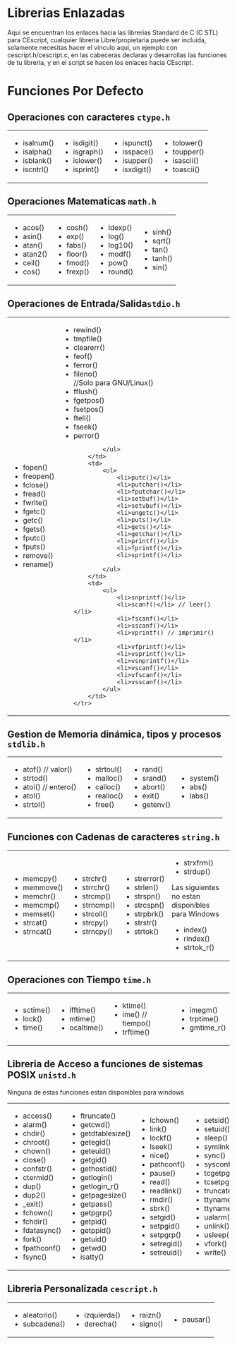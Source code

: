 Librerias Enlazadas
========

Aqui se encuentran los enlaces hacia las librerias Standard de C (C STL) para CEscript, cualquier libreria Libre/propietaria puede ser incluida, solamente necesitas hacer el vinculo aqui, un ejemplo con cescript.h/cescript.c, en las cabeceras declaras y desarrollas las funciones de tu libreria, y en el script se hacen los enlaces hacia CEscript.

# Funciones Por Defecto

## Operaciones con caracteres `ctype.h`
<table>
	<tr>
		<td>
			<ul>
				<li>isalnum()</li>
				<li>isalpha()</li>
				<li>isblank()</li>
				<li>iscntrl()</li>
			</ul>
		</td>
		<td>
			<ul>
				<li>isdigit()</li>
				<li>isgraph()</li>
				<li>islower()</li>
				<li>isprint()</li>
			</ul>
		</td>
		<td>
			<ul>
				<li>ispunct()</li>
				<li>isspace()</li>
				<li>isupper()</li>
				<li>isxdigit()</li>
			</ul>
		</td>
		<td>
			<ul>
				<li>tolower()</li>
				<li>toupper()</li>
				<li>isascii()</li>
				<li>toascii()</li>
			</ul>
		</td>
	</tr>
</table>

## Operaciones Matematicas `math.h`
<table>
	<tr>
		<td>
			<ul>
				<li>acos()</li>
			    <li>asin()</li>
			    <li>atan()</li>
			    <li>atan2()</li>
			    <li>ceil()</li>
			    <li>cos()</li>
			</ul>
		</td>
		<td>
			<ul>
			    <li>cosh()</li>
				<li>exp()</li>
			    <li>fabs()</li>
			    <li>floor()</li>
			    <li>fmod()</li>
			    <li>frexp()</li>
			</ul>
		</td>
		<td>
			<ul>
				<li>ldexp()</li>
			    <li>log()</li>
			    <li>log10()</li>
			    <li>modf()</li>
				<li>pow()</li>
			    <li>round()</li>
			</ul>
		</td>
		<td>
			<ul>
				<li>sinh()</li>
			    <li>sqrt()</li>
			    <li>tan()</li>
			    <li>tanh()</li>
			    <li>sin()</li>
			</ul>
		</td>
	</tr>
</table>
 	
## Operaciones de Entrada/Salida`stdio.h`

<table>
	<tr>
		<td>
			<ul>
				<li>fopen()</li>
				<li>freopen()</li>
				<li>fclose()</li>
				<li>fread()</li>
				<li>fwrite()</li>
				<li>fgetc()</li>
				<li>getc()</li>
				<li>fgets()</li>
				<li>fputc()</li>
				<li>fputs()</li>
				<li>remove()</li>
				<li>rename()</li>
			</ul>
		</td>
		<td>
			<ul>
				<li>rewind()</li>
				<li>tmpfile()</li>
				<li>clearerr()</li>
				<li>feof()</li>
				<li>ferror()</li>
				<li>fileno()</li> //Solo para GNU/Linux()</li>
				<li>fflush()</li>
				<li>fgetpos()</li>
				<li>fsetpos()</li>
				<li>ftell()</li>
				<li>fseek()</li>
				<li>perror()</li>
				
			</ul>
		</td>
		<td>
			<ul>
				<li>putc()</li>
				<li>putchar()</li>
				<li>fputchar()</li>
				<li>setbuf()</li>
				<li>setvbuf()</li>
				<li>ungetc()</li>
				<li>puts()</li>
				<li>gets()</li>
				<li>getchar()</li>
				<li>printf()</li>
				<li>fprintf()</li>
				<li>sprintf()</li>
				
			</ul>
		</td>
		<td>
			<ul>
				<li>snprintf()</li>
				<li>scanf()</li> // leer()</li>
				<li>fscanf()</li>
				<li>sscanf()</li>
				<li>vprintf() // imprimir()</li>
				<li>vfprintf()</li>
				<li>vsprintf()</li>
				<li>vsnprintf()</li>
				<li>vscanf()</li>
				<li>vfscanf()</li>
				<li>vsscanf()</li>
			</ul>
		</td>
	</tr>
</table>

## Gestion de Memoria dinámica, tipos y procesos `stdlib.h`

<table>
	<tr>
		<td>
			<ul>
				<li>atof() // valor()</li>
			    <li>strtod()</li>
			    <li>atoi() // entero()</li>
			    <li>atol()</li>
			    <li>strtol()</li>
			</ul>
		</td>
		<td>
			<ul>
				<li>strtoul()</li>
				<li>malloc()</li>
			    <li>calloc()</li>
			    <li>realloc()</li>
			    <li>free()</li>
			</ul>
		</td>
		<td>
			<ul>
				<li>rand()</li>
			    <li>srand()</li>
				<li>abort()</li>
			    <li>exit()</li>
			    <li>getenv()</li>			    
			</ul>
		</td>	
		<td>
			<ul>
				<li>system()</li>
			    <li>abs()</li>
			    <li>labs()</li>
			</ul>
		</td>
	</tr>
</table>

## Funciones con Cadenas de caracteres `string.h`
   
<table>
	<tr>
		<td>
			<ul>
				<li>memcpy()</li>
			    <li>memmove()</li>
			    <li>memchr()</li>
			    <li>memcmp()</li>
			    <li>memset()</li>
			    <li>strcat()</li>
			    <li>strncat()</li>
			</ul>
		</td>
		<td>
			<ul>
			    <li>strchr()</li>
			    <li>strrchr()</li>
			    <li>strcmp()</li>
			    <li>strncmp()</li>
			    <li>strcoll()</li>
			    <li>strcpy()</li>
			    <li>strncpy()</li>
			</ul>
		</td>
		<td>
			<ul>
			    <li>strerror()</li>
			    <li>strlen()</li>
			    <li>strspn()</li>
			    <li>strcspn()</li>
			    <li>strpbrk()</li>
			    <li>strstr()</li>
			    <li>strtok()</li>
			</ul>
		</td>
		<td>
			<ul>
			    <li>strxfrm()</li>
			    <li>strdup()</li>
			</ul>
			    Las siguientes no estan disponibles para Windows
			<ul>
			    <li>index()</li>
			    <li>rindex()</li>
			    <li>strtok_r()</li>
			</ul>
		</td>
	</tr>
</table>

## Operaciones con Tiempo `time.h`

<table>
<tr>
		<td>
			<ul>
				<li>sctime()</li>
				<li>lock()</li>
				<li>time()</li>
			</ul>
		</td>
		<td>
			<ul>
				<li>ifftime()</li>
				<li>mtime()</li>
				<li>ocaltime()</li>
			</ul>
		</td>
		<td>
			<ul>
				<li>ktime()</li>
				<li>ime() // tiempo()</li>
				<li>trftime()</li>
			</ul>
		</td>
		<td>
			<ul>
				<li>imegm()</li>
				<li>trptime()</li>
				<li>gmtime_r()</li>
			</ul>
		</td>
	</tr>	
</table>

## Libreria de Acceso a funciones de sistemas POSIX `unistd.h`
Ninguna de estas funciones estan disponibles para windows
<table>
	<tr>
		<td>
			<ul>
				<li>access()</li>
			    <li>alarm()</li>
			    <li>chdir()</li>
			    <li>chroot()</li>
			    <li>chown()</li>
			    <li>close()</li>
			    <li>confstr()</li>
			    <li>ctermid()</li>
			    <li>dup()</li>
			    <li>dup2()</li>
			    <li>_exit()</li>
			    <li>fchown()</li>
			    <li>fchdir()</li>
			    <li>fdatasync()</li>
			    <li>fork()</li>
			    <li>fpathconf()</li>
			    <li>fsync()</li>
			</ul>
		</td>
		<td>
			<ul>
			    <li>ftruncate()</li>
			    <li>getcwd()</li>
			    <li>getdtablesize()</li>
			    <li>getegid()</li>
			    <li>geteuid()</li>
			    <li>getgid()</li>
			    <li>gethostid()</li>
			    <li>getlogin()</li>
			    <li>getlogin_r()</li>
			    <li>getpagesize()</li>
			    <li>getpass()</li>
			    <li>getpgrp()</li>
			    <li>getpid()</li>
			    <li>getppid()</li>
			    <li>getuid()</li>
				<li>getwd()</li>
			    <li>isatty()</li>
			</ul>
		</td>
		<td>
			<ul>
				<li>lchown()</li>
			    <li>link()</li>
			    <li>lockf()</li>
			    <li>lseek()</li>
			    <li>nice()</li>
			    <li>pathconf()</li>
			    <li>pause()</li>
			    <li>read()</li>
			    <li>readlink()</li>
			    <li>rmdir()</li>
			    <li>sbrk()</li>
			    <li>setgid()</li>
			    <li>setpgid()</li>
			    <li>setpgrp()</li>
			    <li>setregid()</li>
			    <li>setreuid()</li>
			</ul>
		</td>
		<td>
			<ul>
				<li>setsid()</li>
				<li>setuid()</li>
			    <li>sleep()</li>
			    <li>symlink()</li>
			    <li>sync()</li>
			    <li>sysconf()</li>
			    <li>tcgetpgrp()</li>
			    <li>tcsetpgrp()</li>
			    <li>truncate()</li>
			    <li>ttyname()</li>
			    <li>ttyname_r()</li>
			    <li>ualarm()</li>
			    <li>unlink()</li>
			    <li>usleep()</li>
			    <li>vfork()</li>
			    <li>write()</li>
			</ul>
		</td>
	</tr>
</table>

## Libreria Personalizada `cescript.h`

<table>
	<tr>
		<td>
			<ul>
				<li>aleatorio()</li>
				<li>subcadena()</li>
			</ul>
		</td>
		<td>
			<ul>
				<li>izquierda()</li>
				<li>derecha()</li>
			</ul>
		</td>
		<td>
			<ul>
				<li>raizn()</li>
				<li>signo()</li>
			</ul>
		</td>
		<td>
			<ul>
				<li>pausar()</li>
			</ul>
		</td>
	</tr>
</table>


